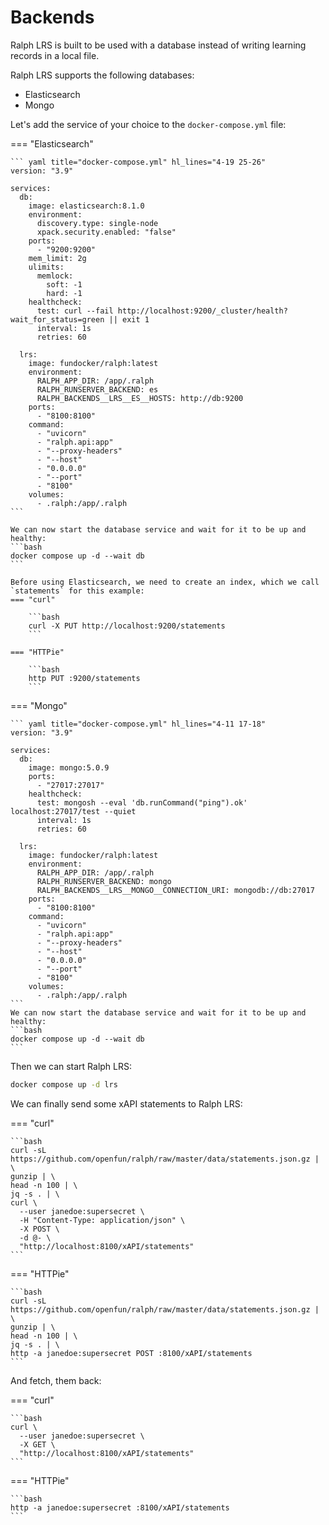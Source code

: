 # Backends

Ralph LRS is built to be used with a database instead of writing learning records in a local file.

Ralph LRS supports the following databases:

- Elasticsearch
- Mongo

Let's add the service of your choice to the `docker-compose.yml` file:

=== "Elasticsearch"
  
    ``` yaml title="docker-compose.yml" hl_lines="4-19 25-26"
    version: "3.9"

    services:
      db:
        image: elasticsearch:8.1.0
        environment:
          discovery.type: single-node
          xpack.security.enabled: "false"
        ports:
          - "9200:9200"
        mem_limit: 2g
        ulimits:
          memlock:
            soft: -1
            hard: -1
        healthcheck:
          test: curl --fail http://localhost:9200/_cluster/health?wait_for_status=green || exit 1
          interval: 1s
          retries: 60

      lrs:
        image: fundocker/ralph:latest
        environment:
          RALPH_APP_DIR: /app/.ralph
          RALPH_RUNSERVER_BACKEND: es
          RALPH_BACKENDS__LRS__ES__HOSTS: http://db:9200
        ports:
          - "8100:8100"
        command:
          - "uvicorn"
          - "ralph.api:app"
          - "--proxy-headers"
          - "--host"
          - "0.0.0.0"
          - "--port"
          - "8100"
        volumes:
          - .ralph:/app/.ralph
    ``` 

    We can now start the database service and wait for it to be up and healthy:
    ```bash
    docker compose up -d --wait db
    ```

    Before using Elasticsearch, we need to create an index, which we call `statements` for this example:
    === "curl"

        ```bash
        curl -X PUT http://localhost:9200/statements
        ```

    === "HTTPie"

        ```bash
        http PUT :9200/statements
        ```

=== "Mongo"

    ``` yaml title="docker-compose.yml" hl_lines="4-11 17-18"
    version: "3.9"

    services:
      db:
        image: mongo:5.0.9
        ports:
          - "27017:27017"
        healthcheck:
          test: mongosh --eval 'db.runCommand("ping").ok' localhost:27017/test --quiet
          interval: 1s
          retries: 60

      lrs:
        image: fundocker/ralph:latest
        environment:
          RALPH_APP_DIR: /app/.ralph
          RALPH_RUNSERVER_BACKEND: mongo
          RALPH_BACKENDS__LRS__MONGO__CONNECTION_URI: mongodb://db:27017
        ports:
          - "8100:8100"
        command:
          - "uvicorn"
          - "ralph.api:app"
          - "--proxy-headers"
          - "--host"
          - "0.0.0.0"
          - "--port"
          - "8100"
        volumes:
          - .ralph:/app/.ralph
    ``` 
    We can now start the database service and wait for it to be up and healthy:
    ```bash
    docker compose up -d --wait db
    ```

Then we can start Ralph LRS:
```bash
docker compose up -d lrs
```

We can finally send some xAPI statements to Ralph LRS:

=== "curl"

    ```bash
    curl -sL https://github.com/openfun/ralph/raw/master/data/statements.json.gz | \
    gunzip | \
    head -n 100 | \
    jq -s . | \
    curl \
      --user janedoe:supersecret \
      -H "Content-Type: application/json" \
      -X POST \
      -d @- \
      "http://localhost:8100/xAPI/statements"
    ```

=== "HTTPie"

    ```bash
    curl -sL https://github.com/openfun/ralph/raw/master/data/statements.json.gz | \
    gunzip | \
    head -n 100 | \
    jq -s . | \
    http -a janedoe:supersecret POST :8100/xAPI/statements
    ```


And fetch, them back: 

=== "curl"

    ```bash
    curl \
      --user janedoe:supersecret \
      -X GET \
      "http://localhost:8100/xAPI/statements"
    ```

=== "HTTPie"

    ```bash
    http -a janedoe:supersecret :8100/xAPI/statements
    ```
